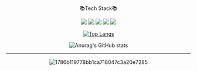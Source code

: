 


<div align = center> 
  
 📚Tech Stack📚


<img src="https://img.shields.io/badge/Spring-6DB33F?style=flat&logo=spring&logoColor=white"/> <img src="https://img.shields.io/badge/SpringBoot-6DB33F?style=flat&logo=springboot&logoColor=white"/> <img src="https://img.shields.io/badge/github-181717?style=flat&logo=github&logoColor=white"/> <img src="https://img.shields.io/badge/git-F05032?style=flat&logo=git&logoColor=white"/> <img src="https://img.shields.io/badge/java-FF81F9?style=flat"/>

[![Top Langs](https://github-readme-stats.vercel.app/api/top-langs/?username=KimByeungHyun&hide=javascript,html,SCSS,CSS,PHP&layout=compact)](https://github.com/KimByeungHyun/github-readme-stats)

![Anurag's GitHub stats](https://github-readme-stats.vercel.app/api?username=KimByeungHyun&show_icons=true&theme=github_dark)
  
<hr />
  

![1786b119778bb1ca718047c3a20e7285](https://i.pinimg.com/originals/a0/0c/53/a00c53ba0952fb9a0d24bd10fa5d78e6.gif)
 


<!---
kimByeungHyun/kimByeungHyun is a ✨ special ✨ repository because its `README.md` (this file) appears on your GitHub profile.
You can click the Preview link to take a look at your changes.
--->
